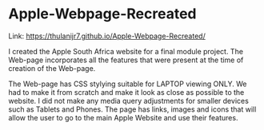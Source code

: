 # Apple-Webpage-Recreated
Link: https://thulanijr7.github.io/Apple-Webpage-Recreated/

I created the Apple South Africa website for a final module project. 
The Web-page incorporates all the features that were present at the time of creation of the Web-page.

The Web-page has CSS stylying suitable for LAPTOP viewing ONLY. 
We had to make it from scratch and make it look as close as possible to the website.
I did not make any media query adjustments for smaller devices such as Tablets and Phones.
The page has links, images and icons that will allow the user to go to the main Apple Website and use their features.
